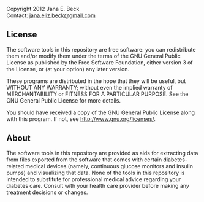 Copyright 2012 Jana E. Beck  
Contact: jana.eliz.beck@gmail.com

## License

The software tools in this repository are free software: you can redistribute them and/or modify them under the terms of the GNU General Public License as published by the Free Software Foundation, either version 3 of the License, or (at your option) any later version.

These programs are distributed in the hope that they will be useful, but WITHOUT ANY WARRANTY; without even the implied warranty of MERCHANTABILITY or FITNESS FOR A PARTICULAR PURPOSE. See the GNU General Public License for more details.

You should have received a copy of the GNU General Public License along with this program.  If not, see <http://www.gnu.org/licenses/>.

## About

The software tools in this repository are provided as aids for extracting data from files exported from the software that comes with certain diabetes-related medical devices (namely, continuous glucose monitors and insulin pumps) and visualizing that data. None of the tools in this repository is intended to substitute for professional medical advice regarding your diabetes care. Consult with your health care provider before making any treatment decisions or changes.